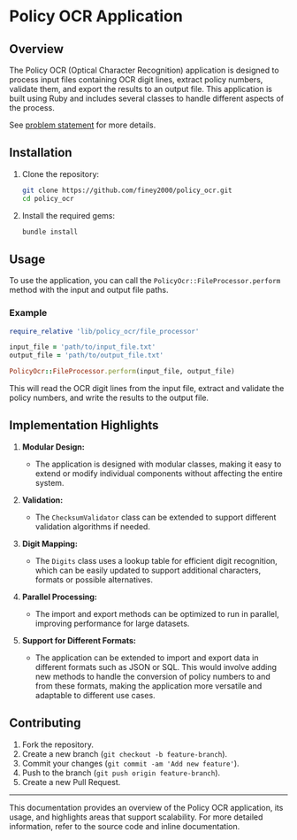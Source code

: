 # Policy OCR Application

## Overview

The Policy OCR (Optical Character Recognition) application is designed to process input files containing OCR digit lines, extract policy numbers, validate them, and export the results to an output file. This application is built using Ruby and includes several classes to handle different aspects of the process.

See [problem statement](problem_statement.md) for more details.

## Installation

1. Clone the repository:
   ```sh
   git clone https://github.com/finey2000/policy_ocr.git
   cd policy_ocr
   ```

2. Install the required gems:
   ```sh
   bundle install
   ```

## Usage

To use the application, you can call the `PolicyOcr::FileProcessor.perform` method with the input and output file paths.

### Example

```ruby
require_relative 'lib/policy_ocr/file_processor'

input_file = 'path/to/input_file.txt'
output_file = 'path/to/output_file.txt'

PolicyOcr::FileProcessor.perform(input_file, output_file)
```

This will read the OCR digit lines from the input file, extract and validate the policy numbers, and write the results to the output file.

## Implementation Highlights

1. **Modular Design:**
   - The application is designed with modular classes, making it easy to extend or modify individual components without affecting the entire system.

2. **Validation:**
   - The `ChecksumValidator` class can be extended to support different validation algorithms if needed.

3. **Digit Mapping:**
   - The `Digits` class uses a lookup table for efficient digit recognition, which can be easily updated to support additional characters, formats or possible alternatives.

4. **Parallel Processing:**
   - The import and export methods can be optimized to run in parallel, improving performance for large datasets.

5. **Support for Different Formats:**
   - The application can be extended to import and export data in different formats such as JSON or SQL. This would involve adding new methods to handle the conversion of policy numbers to and from these formats, making the application more versatile and adaptable to different use cases.

## Contributing

1. Fork the repository.
2. Create a new branch (`git checkout -b feature-branch`).
3. Commit your changes (`git commit -am 'Add new feature'`).
4. Push to the branch (`git push origin feature-branch`).
5. Create a new Pull Request.

---

This documentation provides an overview of the Policy OCR application, its usage, and highlights areas that support scalability. For more detailed information, refer to the source code and inline documentation.